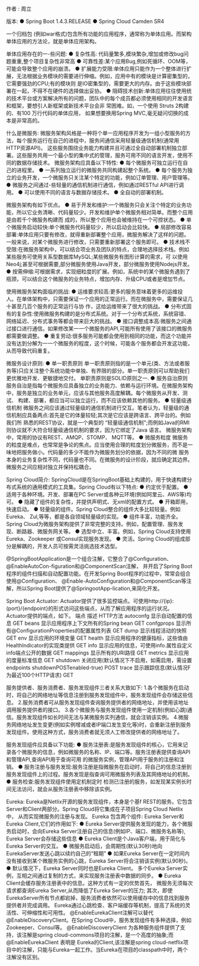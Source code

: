 作者 : 周立

版本:
    ● Spring Boot 1.4.3.RELEASE
    ● Spring Cloud Camden SR4


一个归档包 (例如war格式)包含所有功能的应用程序，通常称为单体应用。而架构单体应用的方法论，就是单体应用架构。

单体应用存在的一-些问题:
    ● 复杂性高: 代码量繁多,模块繁杂,增加或修改bug问题重重,整个项目复杂性非常高
    ● 可靠性差:某个应用Bug,例如死循环、OOM等，可能会导致整个应用的崩溃。
    ● 扩展能力受限:单体应用只能作为一个整体进行扩展，无法根据业务模块的需要进行伸缩。例如，应用中有的模块是计算密集型的，它需要强劲的CPU;有的模块则
是IO密集型的，需要更大的内存。由于这些模块部署在一起，不得不在硬件的选择做出妥协。
    ● 阻碍技术创新:单体应用往往使用统的技术平台或方案解决所有的问题，团队中的每个成员都必须使用相同的开发语言和框架，要想引人新框架或新技术平台会非
常困难。如，一个使用 Struts 2构建的、有100 万行代码的单体应用， 如果想要换用Spring MVC,毫无疑问切换的成本是非常高的。

什么是微服务:
    微服务架构风格是一种将个单一应用程序开发为一组小型服务的方法，每个服务运行在自己的进程中，服务间通信采用轻量级通信机制(通常用HTTP资源API)。
这些服务围绕业务能力构建并且可通过全自动部署机制独立部署。这些服务共用一个最小型的集中式的管理，服务可用不同的语言开发，使用不同的数据存储技术。
    微服务架构应具备以下特性:
        ● 每个微服务可独立运行在自己的进程里。
        ● 一系列独立运行的微服务共同构建起整个系统。
        ● 每个服务为独立的业务开发，一个微服务只关注某个特定的功能，例如订单管理、用户管理等。
        ● 微服务之间通过-些轻量的通信机制进行通信，例如通过RESTful API进行调用。
        ● 可以使用不同的语言与数据存储技术。
        ● 全自动的部署机制。
        
微服务架构有如下优点。
    ● 易于开发和维护:一个微服务只会关注个特定的业务功能，所以它业务清晰、代码量较少。开发和维护单个微服务相对简单。而整个应用是由若千个微服务构建而
成的，所以整个应用也会被维持在一个可控状态。
    ● 单个微服务启动较快:单个微服务代码量较少，所以启动会比较快。
    ● 局部修改容易部署:单体应用只要有修改，就得重新部署整个应用，微服务解决了这样的问题。一般来说，对某个微服务进行修改，只需要重新部署这个服务即可。
    ● 技术栈不受限:在微服务架构中，可以结合项业务及团队的特点，合理地选择技术栈。例如某些服务可使用关系型数据库MySQL;某些微服务有图形计算的需求，可
以使用Neo4j;甚至可根据需要,部分微服务使用Java开发，部分微服务使用Nodejs开发。
    ● 按需伸缩:可根据需求，实现细粒度的扩展。例如，系统中的某个微服务遇到了瓶颈，可以结合这个微服务的业务特点，增加内存、升级CPU或者是增加节点。

使用微服务架构面临的挑战:
    ● 运维要求较高:更多的服务意味着更多的运维投人。在单体架构中，只需要保证一个应用的正常运行。而在微服务中，需要保证几十甚至几百个服务的正常运行与协
作，这给运维带来了很大的挑战。
    ● 分布式固有的复杂性:使用微服务构建的是分布式系统。对于一个分布式系统，系统容错、网络延迟、分布式事务等都会带来巨大的挑战。
    ● 接口调整成本高:微服务之间通过接口进行通信。如果修改某一一个微服务的API,可能所有使用了该接口的微服务都需要做调整。
    ● 重复劳动:很多服务可能都会使用到相同的功能，而这个功能并没有达到分解为一一个微服务的程度，这个时候，可能各个服务都会开发这功能， 从而导致代码重复。

微服务设计原则:
    ● 单一职责原则
    单一职责原则指的是一个单元(类、方法或者服务等)只应关注整个系统功能中单独、有界限的部分。单一职责原则可以帮助我们更优雅地开发、更敏捷地交付。
单职责原则是SOLID原则之一.
    ● 服务自治原则
    服务自治是指每个微服务应具备独立的业务能力、依赖与运行环境。在微服务架构中，服务是独立的业务单元，应该与其他服务高度解耦。每个微服务从开发、测试、
构建、部署，都应当可以独立运行，而不应该依赖其他的服务。
    ● 轻量级通信机制
    微服务之间应该通过轻量级的通信机制进行交互。笔者认为，轻量级的通信机制应具备两点:首先是它的体量较轻;其次是它应该是跨语言、跨平台的。例如我们所
熟悉的REST协议，就是一个典型的 “轻量级通信机制";而例如Java的RMI则协议就不大符合轻量级通信机制的要求，因为它绑定了Java 语言。
微服务架构中，常用的协议有REST、AMQP、STOMP、 MQTT等。
    ● 微服务粒度
    微服务的粒度是难点，也常常是争论的焦点。应当使用合理的粒度划分微服务，而不是一味地把服务做小。代码量的多少不能作为微服务划分的依据，因为不同的微
服务本身的业务复杂性不同，代码量也不同。在微服务的设计阶段，就应确定其边界。微服务之间应相对独立并保持松耦合。

Spring Cloud简介:
    SpringCloud是在SpringBoot基础上构建的，用于快速构建分布式系统的通用模式的工具集。Spring Cloud有以下特点:
      ● 约定优于配置。
      ● 适用于各种环境。开发、部署在PC Server或各种云环境(例如阿里云、AWS等)均可。
      ● 隐藏了组件的复杂性，并提供声明式、无xml的配置方式。
      ● 开箱即用，快速启动。
      ● 轻量级的组件。Spring Cloud整合的组件大多比较轻量。例如Eureka、 Zul,等等，都是各自领域轻量级的实现。
      ● 组件丰富，功能齐全。Spring Cloud为微服务架构提供了非常完整的支持。例如，配置管理、服务发现、断路器、微服务网关等。
      ● 选型中立、丰富。例如，Spring Cloud支持使用Eureka、Zookeeper 或Consul实现服务发现。
      ● 灵活。Spring Cloud的组成部分是解耦的，开发人员可按需灵活挑选技术选型。


@SpringBootApplication是一个组合注解，它整合了@Configuration、@EnableAutoCon-figuration和@ComponentScan注解，
并开启了Spring Boot程序的组件扫描和自动配置功能。在开发Spring Boot程序的过程中，常常会组合使用@Configuration、
@Enable-AutoConfiguration和@ComponentScan等注解，所以Spring Boot提供了@SpringootApp-lication,来简化开发。

Spring Boot Actuator:
    Actuator提供了很多监控端点。可使用http://{ip}:(port}/{endpoint}的形式访问这些端点，从而了解应用程序的运行状况。
    Actuator提供的端点，如下。
          端点                   描述                                                             HTTP方法
        autoconfg       显示自动配置的信息                                                          GET
        beans           显示应用程序上下文所有的Spring bean                                          GET
        confgprops      显示所有@ConfigurationProperties的配置属性列表                               GET
        dump            显示线程活动的快照                                                           GET 
        env             显示应用的环境变量                                                           GET
        health          显示应用程序的健康指标，这些值由HealthIndicator的实现类提供                       GET
        info            显示应用的信息，可使用info.属性自定义info端点公开的数据                           GET
        mappings        显示所有的URI路径                                                            GET
        metrics         显示应用的度量标准信息                                                        GET
        shutdown        关闭应用(默认情况下不启用，如需启用，需设置endpoints shutdownPOSTenabled-true)    POST
        trace           显示跟踪信息(默认情况F为最近100个HTTP请求)                                      GET

服务提供者、服务消费者、服务发现组件三者关系大致如下:
    1.各个微服务在启动时，将自己的网络地址等信息注册到服务发现组件中，服务发现组件会存储这些信息。
    2.服务消费者可从服务发现组件查询服务提供者的网络地址，并使用该地址调用服务提供者的接口。
    3.各个微服务与服务发现组件使用一定机制(例如心跳)通信。服务发现组件如长时间无法与某微服务实列通信，就会注销该实例。
    4.微服务网络地址发生变更(例如实例增减或者IP端口发生变化等)时，会重新注册到服务发现组件。使用这种方式，服务消费者就无须人工修改提供者的网络地址了。

服务发现组件应具备以下功能:
    ● 服务注册表:是服务发现组件的核心，它用来记录各个微服务的信息，例如微服务的名称、IP、端口等。服务注册表提供查询API和管理API,查询API用于查询可用
的微服务实例，管理API用于服务的注册和注销。
    ● 服务注册与服务发现:服务注册是指微服务在启动时，将自己的信息注册到服务发现组件上的过程。服务发现是指查询可用微服务列表及其网络地址的机制。
    ● 服务检查:服务发现组件使用定机制定时 检测已注册的服务，如发现某实例长时间无法访问，就会从服务注册表中移除该实例。

Eureka:
    Eureka是Netlix开源的服务发现组件，本身是个基f REST的服务。它包含Server和Client两部分。Spring Cloud将它集成在子项目Spring Cloud Netlix中，
从而实现微服务的注册与发现。
    Eureka 包含两个组件: Eureka Server和Eureka Client,它们的作用如下:
      ● Eureka Server提供服务发现的能力，各个微服务启动时，会向Eureka Server注册自己的信息(例如IP、端口、微服务名称等), Eureka Server会存储这些信息
      ● Eureka Client是个Java客户端，用于简化与Eureka Server的交互。
      ● 微服务启动后，会周期性(默认30秒)地向EurekaServer发送心跳以续约自己的“租期”
      ● 如果Eureka Server在一定时间内没有接收到某个微服务实例的心跳，Eureka Server将会注销该实例(默认90秒)。
      ● 默认情况下，Eureka Server同时也是Eureka Client。 多个Eureka Server实例，互相之间通过复制的方式，来实现服务注册表中数据的同步。
      ● Eureka Client会缓存服务注册表中的信息。这种方式有一定的优势首先， 微服务无须每次请求都查询Eureka Server,从而降低了Eureka Server的压力;
      其次，即使EurekaServer所有节点都宕掉，服务消费者依然可以使用缓存中的信息找到服务提供者并完成调用。
    Eureka通过心跳检查、客户端缓存等机制，提高了系统的灵活性、可伸缩性和可用性。
    @EnableEurekaClient注解可以替代@EnableDiscoveryClient。在Spring Cloud中，服务发现组件有多种选择，例如Zookeeper、Consul等。
    @EnableDiscoveryClient 为各种服务组件提供了支持，该注解是spring cloud-commons项目的注解，是一个高度的抽象;而@EnableEurekaClient 表明是
Eureka的Client,该注解是spring cloud-netflix项目中的注解，只能与Eureka一起工作。当Eureka在项目的classpath中时，两个注解没有区别。


